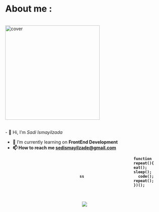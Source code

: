 <h1><strong> About me :</strong></h1>



<br><animated-image data-catalyst style="width: 400px;">
<a target="_blank" rel="noopener noreferrer" href="https://raw.githubusercontent.com/gist/patevs/b007a0e98fb216438d4cbf559fac4166/raw/88f20c9d749d756be63f22b09f3c4ac570bc5101/programming.gif"><img height="300px" src="https://raw.githubusercontent.com/gist/patevs/b007a0e98fb216438d4cbf559fac4166/raw/88f20c9d749d756be63f22b09f3c4ac570bc5101/programming.gif" alt="cover" align="center" data-canonical-src="https://raw.githubusercontent.com/gist/patevs/b007a0e98fb216438d4cbf559fac4166/raw/88f20c9d749d756be63f22b09f3c4ac570bc5101/programming.gif" style="max-width: 100%; display: inline-block;" data-target="animated-image.originalImage"></a>


<br>- 👋 Hi, I’m <i>Sadi Ismayilzada</i>                                           
- 🌱 I’m currently learning on <strong>FrontEnd Development<strong>
- 📫 How to reach me <a>sedismayilzade@gmail.com</a>


<div>
  <div style="font-family: 'Segoe UI', Tahoma, Geneva, Verdana, sans-serif;">
     
   
   
                                                             function
                                                             repeat(){
                                                             eat();
                                                             sleep();
                                     ss                        code();
                                                             repeat(); 
                                                             })();
   </div>
 </div>

<br><div align="center" dir="auto">
  <a target="_blank" rel="noopener noreferrer" href="https://github-readme-stats.vercel.app/api?username=sadi006&show_icons=true&theme=great-gatsby"><img src="https://github-readme-stats.vercel.app/api?username=sadi006&show_icons=true&theme=great-gatsby" data-canonical-src="https://github-readme-stats.vercel.app/api?username=sadi006&show_icons=true&theme=great-gatsby" style="max-width: 100%;"></a>
</div>










